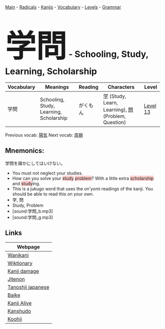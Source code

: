 <style> bigfont {font-size: 100px}</style>
[Main](../README.md) -
[Radicals](../radicals.md) -
[Kanjis](../kanjis.md) -
[Vocabulary](../vocabulary.md) -
[Levels](../levels.md) -
[Grammar](../grammar.md)
# <bigfont> 学問</bigfont> - Schooling, Study, Learning, Scholarship 

| Vocabulary | Meanings | Reading | Characters | Level |
| --- | --- | --- | --- | --- |
| 学問 | Schooling, Study, Learning, Scholarship | がくもん |  [学](../kanjis/学.md) (Study, Learn, Learning), [問](../kanjis/問.md) (Problem, Question) | [Level 13](../levels/wk_level13.md) |

Previous vocab: [陽気](陽気.md) Next vocab: [周期](周期.md) 

## Mnemonics:
学問を疎かにしてはいけない。
* You must not neglect your studies.
* How can you solve your <span style="background-color:#ffcccb"> study</span> <span style="background-color:#ffcccb"> problem</span>? With a little extra <span style="background-color:#ffcccb"> scholarship</span> and <span style="background-color:#ffcccb"> study</span>ing.
* This is a jukugo word that uses the on'yomi readings of the kanji. You should be able to read this on your own.
* 学, 問
* Study, Problem
* [sound:学問_b.mp3]
* [sound:学問_g.mp3]


## Links 

| Webpage |
| --- |
| [Wanikani          ](https://www.wanikani.com/kanji/学問) |
| [Wiktionary        ](https://en.wiktionary.org/wiki/学問) |
| [Kanji damage      ](http://www.kanjidamage.com/kanji/search?utf8=✓&q=学問) |
| [Jitenon           ](https://jitenon.com/kanji/学問) |
| [Tanoshii japanese ](https://www.tanoshiijapanese.com/dictionary/kanji.cfm?k=学問) |
| [Baike             ](https://baike.baidu.com/item/学問) |
| [Kanji Alive       ](https://app.kanjialive.com/学問) |
| [Kanshudo          ](https://www.kanshudo.com/searchmn?q=学問) |
| [Koohii            ](https://kanji.koohii.com/study/kanji/学問) |
